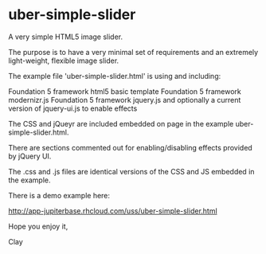 uber-simple-slider
==================

A very simple HTML5 image slider.

The purpose is to have a very minimal set of requirements and an extremely light-weight, flexible image slider.

The example file 'uber-simple-slider.html' is using and including:

Foundation 5 framework html5 basic template
Foundation 5 framework modernizr.js 
Foundation 5 framework jquery.js 
and optionally a current version of jquery-ui.js to enable effects

The CSS and jQueyr are included embedded on page in the example uber-simple-slider.html.

There are sections commented out for enabling/disabling effects provided by jQuery UI.

The .css and .js files are identical versions of the CSS and JS embedded in the example.

There is a demo example here:

http://app-jupiterbase.rhcloud.com/uss/uber-simple-slider.html

Hope you enjoy it,

Clay
